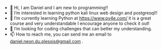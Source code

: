 - 👋 Hi, I am Daniel and I am new to programming!!
- 👀 I’m interested in learning python kali linux web design and postgresql!!
- 🌱 I’m currently learning Python at https://www.py4e.com/ it is a great course and very understandable I encourage anyone to check it out!
- 💞️ I’m looking for coding challenges that can better my understanding.
- 📫 How to reach me, you can send me an email to daniel.neon.du.plessis@gmail.com .

<!---
DanZam2004/DanZam2004 is a ✨ special ✨ repository because its `README.md` (this file) appears on your GitHub profile.
You can click the Preview link to take a look at your changes.
--->

